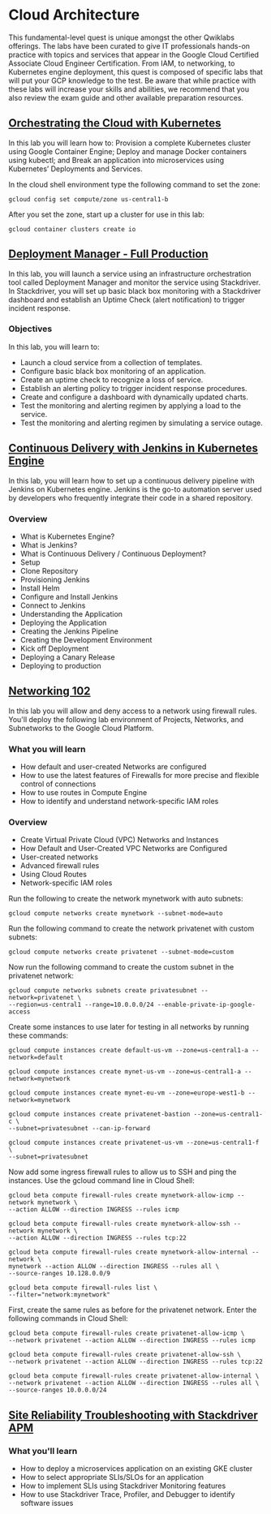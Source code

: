 # Cloud Architecture
This fundamental-level quest is unique amongst the other Qwiklabs offerings. The labs have been curated to give IT professionals hands-on practice with topics and services that appear in the Google Cloud Certified Associate Cloud Engineer Certification. From IAM, to networking, to Kubernetes engine deployment, this quest is composed of specific labs that will put your GCP knowledge to the test. Be aware that while practice with these labs will increase your skills and abilities, we recommend that you also review the exam guide and other available preparation resources.

## [Orchestrating the Cloud with Kubernetes](https://google.qwiklabs.com/focuses/557?parent=catalog)
In this lab you will learn how to: Provision a complete Kubernetes cluster using Google Container Engine; Deploy and manage Docker containers using kubectl; and Break an application into microservices using Kubernetes’ Deployments and Services.

In the cloud shell environment type the following command to set the zone:
```
gcloud config set compute/zone us-central1-b
```
After you set the zone, start up a cluster for use in this lab:

```
gcloud container clusters create io
```

## [Deployment Manager - Full Production](https://google.qwiklabs.com/focuses/981?parent=catalog)
In this lab, you will launch a service using an infrastructure orchestration tool called Deployment Manager and monitor the service using Stackdriver. In Stackdriver, you will set up basic black box monitoring with a Stackdriver dashboard and establish an Uptime Check (alert notification) to trigger incident response.

### Objectives
In this lab, you will learn to:

- Launch a cloud service from a collection of templates.
- Configure basic black box monitoring of an application.
- Create an uptime check to recognize a loss of service.
- Establish an alerting policy to trigger incident response procedures.
- Create and configure a dashboard with dynamically updated charts.
- Test the monitoring and alerting regimen by applying a load to the service.
- Test the monitoring and alerting regimen by simulating a service outage.

## [Continuous Delivery with Jenkins in Kubernetes Engine](https://google.qwiklabs.com/focuses/1104?parent=catalog)
In this lab, you will learn how to set up a continuous delivery pipeline with Jenkins on Kubernetes engine. Jenkins is the go-to automation server used by developers who frequently integrate their code in a shared repository.

### Overview

- What is Kubernetes Engine?   
- What is Jenkins?
- What is Continuous Delivery / Continuous Deployment?
- Setup
- Clone Repository
- Provisioning Jenkins
- Install Helm
- Configure and Install Jenkins
- Connect to Jenkins
- Understanding the Application
- Deploying the Application
- Creating the Jenkins Pipeline
- Creating the Development Environment
- Kick off Deployment
- Deploying a Canary Release
- Deploying to production

## [Networking 102](https://google.qwiklabs.com/focuses/556?parent=catalog)
In this lab you will allow and deny access to a network using firewall rules. You'll deploy the following lab environment of Projects, Networks, and Subnetworks to the Google Cloud Platform.
### What you will learn
- How default and user-created Networks are configured
- How to use the latest features of Firewalls for more precise and flexible control of connections
- How to use routes in Compute Engine
- How to identify and understand network-specific IAM roles

### Overview
- Create Virtual Private Cloud (VPC) Networks and Instances
- How Default and User-Created VPC Networks are Configured
- User-created networks
- Advanced firewall rules
- Using Cloud Routes
- Network-specific IAM roles

Run the following to create the network mynetwork with auto subnets:
```
gcloud compute networks create mynetwork --subnet-mode=auto
```
Run the following command to create the network privatenet with custom subnets:
```
gcloud compute networks create privatenet --subnet-mode=custom
```
Now run the following command to create the custom subnet in the privatenet network:
```
gcloud compute networks subnets create privatesubnet --network=privatenet \
--region=us-central1 --range=10.0.0.0/24 --enable-private-ip-google-access
```

Create some instances to use later for testing in all networks by running these commands:

```
gcloud compute instances create default-us-vm --zone=us-central1-a --network=default

gcloud compute instances create mynet-us-vm --zone=us-central1-a --network=mynetwork

gcloud compute instances create mynet-eu-vm --zone=europe-west1-b --network=mynetwork

gcloud compute instances create privatenet-bastion --zone=us-central1-c \
--subnet=privatesubnet --can-ip-forward

gcloud compute instances create privatenet-us-vm --zone=us-central1-f \
--subnet=privatesubnet
```

Now add some ingress firewall rules to allow us to SSH and ping the instances. Use the gcloud command line in Cloud Shell:
```
gcloud beta compute firewall-rules create mynetwork-allow-icmp --network mynetwork \
--action ALLOW --direction INGRESS --rules icmp

gcloud beta compute firewall-rules create mynetwork-allow-ssh --network mynetwork \
--action ALLOW --direction INGRESS --rules tcp:22

gcloud beta compute firewall-rules create mynetwork-allow-internal --network \
mynetwork --action ALLOW --direction INGRESS --rules all \
--source-ranges 10.128.0.0/9

gcloud beta compute firewall-rules list \
--filter="network:mynetwork"
```

First, create the same rules as before for the privatenet network. Enter the following commands in Cloud Shell:
```
gcloud beta compute firewall-rules create privatenet-allow-icmp \
--network privatenet --action ALLOW --direction INGRESS --rules icmp

gcloud beta compute firewall-rules create privatenet-allow-ssh \
--network privatenet --action ALLOW --direction INGRESS --rules tcp:22

gcloud beta compute firewall-rules create privatenet-allow-internal \
--network privatenet --action ALLOW --direction INGRESS --rules all \
--source-ranges 10.0.0.0/24
```

## [Site Reliability Troubleshooting with Stackdriver APM](https://google.qwiklabs.com/focuses/4186?parent=catalog)

### What you'll learn
- How to deploy a microservices application on an existing GKE cluster
- How to select appropriate SLIs/SLOs for an application
- How to implement SLIs using Stackdriver Monitoring features
- How to use Stackdriver Trace, Profiler, and Debugger to identify software issues





